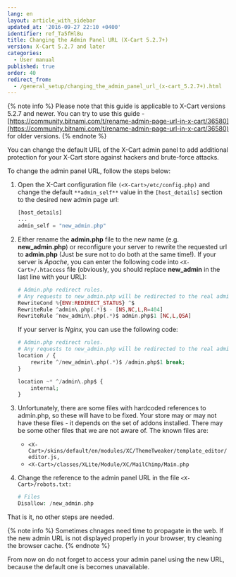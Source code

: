 ```yaml
---
lang: en
layout: article_with_sidebar
updated_at: '2016-09-27 22:10 +0400'
identifier: ref_Ta5fHl8u
title: Changing the Admin Panel URL (X-Cart 5.2.7+)
version: X-Cart 5.2.7 and later
categories:
  - User manual
published: true
order: 40
redirect_from:
  - /general_setup/changing_the_admin_panel_url_(x-cart_5.2.7+).html
---
```


{% note info %}
Please note that this guide is applicable to X-Cart versions 5.2.7 and newer. You can try to use this guide - [https://community.bitnami.com/t/rename-admin-page-url-in-x-cart/36580](https://community.bitnami.com/t/rename-admin-page-url-in-x-cart/36580) for older versions.
{% endnote %}

You can change the default URL of the X-Cart admin panel to add additional protection for your X-Cart store against hackers and brute-force attacks.

To change the admin panel URL, follow the steps below:

1.  Open the X-Cart configuration file `(<X-Cart>/etc/config.php)` and change the default `**admin_self**` value in the `[host_details]` section to the desired new admin page url:

    ```php
    [host_details]
    ...
    admin_self = "new_admin.php"
    ```

2.  Either rename the **admin.php** file to the new name (e.g. **new_admin.php**) or reconfigure your server to rewrite the requested url to **admin.php** (Just be sure not to do both at the same time!). If your server is _Apache_, you can enter the following code into `<X-Cart>/.htaccess` file (obviously, you should replace **new_admin** in the last line with your URL):

    ```php
    # Admin.php redirect rules.
    # Any requests to new_admin.php will be redirected to the real admin.php file. Access to admin.php url is restricted.
    RewriteCond %{ENV:REDIRECT_STATUS} ^$
    RewriteRule ^admin\.php(.*)$ - [NS,NC,L,R=404]
    RewriteRule ^new_admin\.php(.*)$ admin.php$1 [NC,L,QSA]
    ```

    If your server is _Nginx_, you can use the following code:

    ```php
    # Admin.php redirect rules.
    # Any requests to new_admin.php will be redirected to the real admin.php file. Access to admin.php url is restricted.
    location / {
    	rewrite ^/new_admin\.php(.*)$ /admin.php$1 break;
    }

    location ~* ^/admin\.php$ {
        internal;
    }
    ```

3.  Unfortunately, there are some files with hardcoded references to admin.php, so these will have to be fixed. Your store may or may not have these files - it depends on the set of addons installed. There may be some other files that we are not aware of. The known files are:
    *   `<X-Cart>/skins/default/en/modules/XC/ThemeTweaker/template_editor/editor.js,`
    *   `<X-Cart>/classes/XLite/Module/XC/MailChimp/Main.php
        `
4.  Change the reference to the admin panel URL in the file `<X-Cart>/robots.txt:`

    ```php
    # Files
    Disallow: /new_admin.php
    ```

That is it, no other steps are needed.

{% note info %}
Sometimes chnages need time to propagate in the web. If the new admin URL is not displayed properly in your browser, try cleaning the browser cache.
{% endnote %}

From now on do not forget to access your admin panel using the new URL, because the default one is becomes unavailable.
